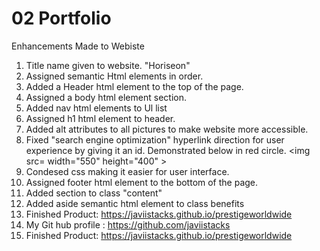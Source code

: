 # 02 Portfolio

Enhancements Made to Webiste 
1. Title name given to website. "Horiseon"
2. Assigned semantic Html elements in order. 
3. Added a Header html element to the top of the page.
4. Assigned a body html element section.
5. Added nav html elements to Ul list 
6. Assigned h1 html element to header.
7. Added alt attributes to all pictures to make website more accessible.
8. Fixed "search engine optimization" hyperlink direction for user experience by giving it an id. Demonstrated below in red circle.
<img src= width="550" height="400" >
9. Condesed css making it easier for user interface.
 10. Assigned footer html element to the bottom of the page.
 11. Added section to class "content"
 12. Added aside semantic html element to class benefits 
 13. Finished Product: https://javiistacks.github.io/prestigeworldwide
 13. My Git hub profile : https://github.com/javiistacks
 14. Finished Product: https://javiistacks.github.io/prestigeworldwide